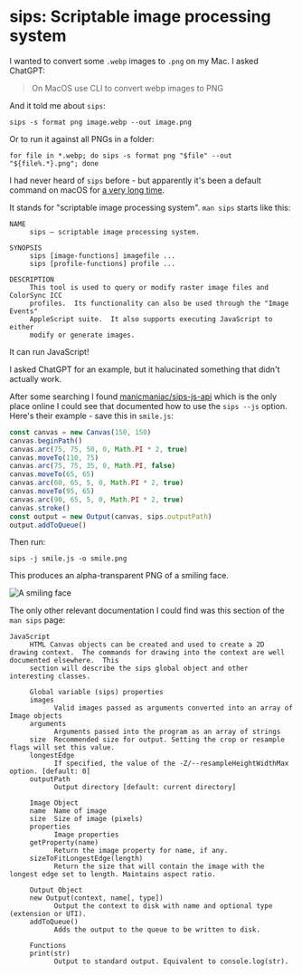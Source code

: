 # sips: Scriptable image processing system

I wanted to convert some `.webp` images to `.png` on my Mac. I asked ChatGPT:

> On MacOS use CLI to convert webp images to PNG

And it told me about `sips`:

    sips -s format png image.webp --out image.png

Or to run it against all PNGs in a folder:

    for file in *.webp; do sips -s format png "$file" --out "${file%.*}.png"; done

I had never heard of `sips` before - but apparently it's been a default command on macOS for [a very long time](http://preserve.mactech.com/articles/mactech/Vol.23/23.07/2307MacInTheShell/index.html).

It stands for "scriptable image processing system". `man sips` starts like this:

```
NAME
     sips – scriptable image processing system.

SYNOPSIS
     sips [image-functions] imagefile ...
     sips [profile-functions] profile ...

DESCRIPTION
     This tool is used to query or modify raster image files and ColorSync ICC
     profiles.  Its functionality can also be used through the "Image Events"
     AppleScript suite.  It also supports executing JavaScript to either
     modify or generate images.
```
It can run JavaScript!

I asked ChatGPT for an example, but it halucinated something that didn't actually work.

After some searching I found [manicmaniac/sips-js-api](https://github.com/manicmaniac/sips-js-api) which is the only place online I could see that documented how to use the `sips --js` option. Here's their example - save this in `smile.js`:

```javascript
const canvas = new Canvas(150, 150)
canvas.beginPath()
canvas.arc(75, 75, 50, 0, Math.PI * 2, true)
canvas.moveTo(110, 75)
canvas.arc(75, 75, 35, 0, Math.PI, false)
canvas.moveTo(65, 65)
canvas.arc(60, 65, 5, 0, Math.PI * 2, true)
canvas.moveTo(95, 65)
canvas.arc(90, 65, 5, 0, Math.PI * 2, true)
canvas.stroke()
const output = new Output(canvas, sips.outputPath)
output.addToQueue()
```
Then run:
```
sips -j smile.js -o smile.png
```
This produces an alpha-transparent PNG of a smiling face.

![A smiling face](https://user-images.githubusercontent.com/9599/219882308-16bc6913-e536-4b83-8faa-2e6edf66651c.png)

The only other relevant documentation I could find was this section of the `man sips` page:

```
JavaScript
     HTML Canvas objects can be created and used to create a 2D drawing context.  The commands for drawing into the context are well documented elsewhere.  This
     section will describe the sips global object and other interesting classes.

     Global variable (sips) properties
     images
           Valid images passed as arguments converted into an array of Image objects
     arguments
           Arguments passed into the program as an array of strings
     size  Recommended size for output. Setting the crop or resample flags will set this value.
     longestEdge
           If specified, the value of the -Z/--resampleHeightWidthMax option. [default: 0]
     outputPath
           Output directory [default: current directory]

     Image Object
     name  Name of image
     size  Size of image (pixels)
     properties
           Image properties
     getProperty(name)
           Return the image property for name, if any.
     sizeToFitLongestEdge(length)
           Return the size that will contain the image with the longest edge set to length. Maintains aspect ratio.

     Output Object
     new Output(context, name[, type])
           Output the context to disk with name and optional type (extension or UTI).
     addToQueue()
           Adds the output to the queue to be written to disk.

     Functions
     print(str)
           Output to standard output. Equivalent to console.log(str).
```
